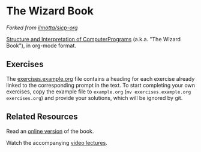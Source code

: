 # The Wizard Book

_Forked from [ilmotta/sicp-org](https://github.com/ilmotta/sicp-org)_

[Structure and Interpretation of ComputerPrograms](https://mitpress.mit.edu/9780262510875/structure-and-interpretation-of-computer-programs/)
(a.k.a. "The Wizard Book"), in org-mode format.

## Exercises

The [exercises.example.org](./exercises.example.org) file contains a heading for
each exercise already linked to the corresponding prompt in the text. To start
completing your own exercises, copy the example file to `example.org` (`mv
exercises.example.org exercises.org`) and provide your solutions, which will be
ignored by git.

## Related Resources

Read an [online version](http://sarabander.github.io/sicp/) of the book.

Watch the accompanying [video lectures](https://www.youtube.com/playlist?list=PLE18841CABEA24090).
